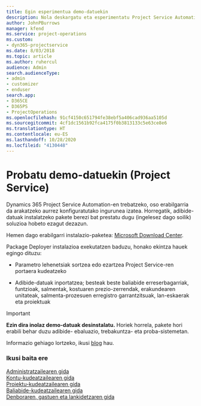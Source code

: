 ```yaml
---
title: Egin esperimentua demo-datuekin
description: Nola deskargatu eta esperimentatu Project Service Automation-erako demo-datuak erabilita.
author: JohnPBurrows
manager: kfend
ms.service: project-operations
ms.custom:
- dyn365-projectservice
ms.date: 8/03/2018
ms.topic: article
ms.author: ruhercul
audience: Admin
search.audienceType:
- admin
- customizer
- enduser
search.app:
- D365CE
- D365PS
- ProjectOperations
ms.openlocfilehash: 91cf4150c651794fe38ebf5a406cad936aa5105d
ms.sourcegitcommit: 4cf1dc1561b92fca4175f0b3813133c5e63ce8e6
ms.translationtype: HT
ms.contentlocale: eu-ES
ms.lasthandoff: 10/28/2020
ms.locfileid: "4130448"
---
```

# <a name="experiment-with-demo-data-project-service"></a>Probatu demo-datuekin (Project Service)

Dynamics 365 Project Service Automation-en trebatzeko, oso erabilgarria da arakatzeko aurrez konfiguratutako ingurunea izatea. Horregatik, adibide-datuak instalatzeko pakete berezi bat prestatu dugu (ingelesez dago soilik) soluzioa hobeto ezagut dezazun. 

Hemen dago erabilgarri instalazio-paketea: [Microsoft Download Center](https://go.microsoft.com/fwlink/?linkid=859966).  

Package Deployer instalazioa exekutatzen baduzu, honako ekintza hauek egingo dituzu: 
  
-   Parametro lehenetsiak sortzea edo ezartzea Project Service-ren portaera kudeatzeko  
  
-   Adibide-datuak inportatzea; besteak beste baliabide erreserbagarriak, funtzioak, salmentak, kostuaren prezio-zerrendak, erakundearen unitateak, salmenta-prozesuen erregistro garrantzitsuak, lan-eskaerak eta proiektuak    
  
> [!IMPORTANT]
> **Ezin dira inolaz demo-datuak desinstalatu.** Horiek horrela, pakete hori erabili behar duzu adibide- ebaluazio, trebakuntza- eta proba-sistemetan.

Informazio gehiago lortzeko, ikusi [blog](https://blogs.msdn.microsoft.com/crm/2017/10/24/microsoft-dynamics-365-for-field-service-and-project-service-automation-sample-data) hau.





  
### <a name="see-also"></a>Ikusi baita ere  
 [Administratzailearen gida](../psa/admin-guide.md)   
 [Kontu-kudeatzailearen gida](../psa/account-manager-guide.md)   
 [Proiektu-kudeatzailearen gida](../psa/project-manager-guide.md)   
 [Baliabide-kudeatzailearen gida](../psa/resource-manager-guide.md)   
 [Denboraren, gastuen eta lankidetzaren gida](../psa/time-expense-collaboration-guide.md)
